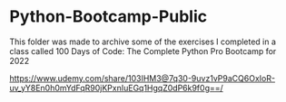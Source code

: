 # Python-Bootcamp-Public
This folder was made to archive some of the exercises I completed in a class called 
100 Days of Code: The Complete Python Pro Bootcamp for 2022

https://www.udemy.com/share/103IHM3@7q30-9uvz1vP9aCQ6OxIoR-uv_yY8En0h0mYdFqR90jKPxnIuEGq1HgqZ0dP6k9f0g==/
